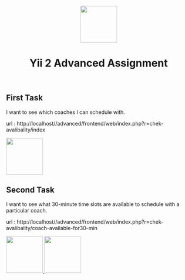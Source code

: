 <p align="center">
    <a href="https://github.com/yiisoft" target="_blank">
        <img src="https://avatars0.githubusercontent.com/u/993323" height="100px">
    </a>
    <h1 align="center">Yii 2 Advanced Assignment</h1>
    <br>
</p>




First Task
-------------------

I want to see which coaches I can schedule with.

url : http://localhost/<projectFolderName>/advanced/frontend/web/index.php?r=chek-avalibality/index

<a href="https://drive.google.com/file/d/1Ls6xdeiGzcSdrCSLs8gjosjPQAbq65YJ/view?usp=sharing" target="_blank">
        <img src="https://lh3.googleusercontent.com/u/0/drive-viewer/AAOQEOSHt5Lu7Tu9cSKzVQuYLC55ywQUHeO16c51gEDLjtVCBid-9xox3LctmTG40cJ-qpvCZHbt1gPix5yGrvccccJwemvREA=w1920-h333" height="100px">
    </a>



Second Task
-------------------

I want to see what 30-minute time slots are available to schedule with a particular coach.

url : http://localhost/<projectFolderName>/advanced/frontend/web/index.php?r=chek-avalibality/coach-available-for30-min

<a href="" target="_blank">
    <a href="https://drive.google.com/file/d/1pWEiscnyFz7DIFD7FGHXRTqmPbuYJLFT/view?usp=sharing" target="_blank">
        <img src="https://lh3.googleusercontent.com/u/0/drive-viewer/AAOQEOSHt5Lu7Tu9cSKzVQuYLC55ywQUHeO16c51gEDLjtVCBid-9xox3LctmTG40cJ-qpvCZHbt1gPix5yGrvccccJwemvREA=w1920-h333" height="100px">
    </a>
        <img src="
        https://lh3.googleusercontent.com/u/0/drive-viewer/AAOQEORlRLrf6NZVRn2snfPiay-qXrzCo5vxF7qtdExpVu_l4ebEFIEPCKMV91M43yDnia977DIqCMphig4c0uc7TE-Xpq3wqw=w1920-h588" height="100px">
    </a>
    
```
